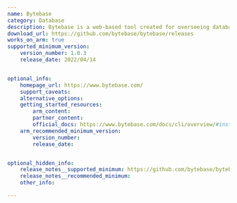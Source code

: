```yaml
---
name: Bytebase
category: Database
description: Bytebase is a web-based tool created for overseeing database schema modifications and version control offering simplicity and independence from additional dependencies.
download_url: https://github.com/bytebase/bytebase/releases
works_on_arm: true
supported_minimum_version:
    version_number: 1.0.3
    release_date: 2022/04/14


optional_info:
    homepage_url: https://www.bytebase.com/
    support_caveats:
    alternative_options:
    getting_started_resources:
        arm_content:
        partner_content:
        official_docs: https://www.bytebase.com/docs/cli/overview/#install-bb
    arm_recommended_minimum_version:
        version_number:
        release_date:


optional_hidden_info:
    release_notes__supported_minimum: https://github.com/bytebase/bytebase/releases/tag/1.0.3
    release_notes__recommended_minimum:
    other_info:

---
```

